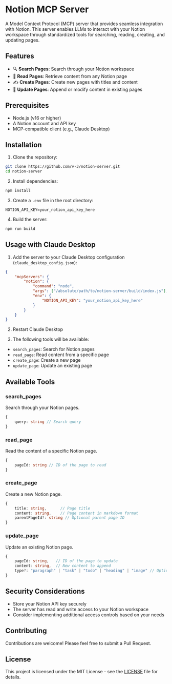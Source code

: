 # Notion MCP Server

A Model Context Protocol (MCP) server that provides seamless integration with Notion. This server enables LLMs to interact with your Notion workspace through standardized tools for searching, reading, creating, and updating pages.

## Features

- 🔍 **Search Pages**: Search through your Notion workspace
- 📖 **Read Pages**: Retrieve content from any Notion page
- ✍️ **Create Pages**: Create new pages with titles and content
- 🔄 **Update Pages**: Append or modify content in existing pages

## Prerequisites

- Node.js (v16 or higher)
- A Notion account and API key
- MCP-compatible client (e.g., Claude Desktop)

## Installation

1. Clone the repository:
```bash
git clone https://github.com/v-3/notion-server.git
cd notion-server
```

2. Install dependencies:
```bash
npm install
```

3. Create a `.env` file in the root directory:
```env
NOTION_API_KEY=your_notion_api_key_here
```

4. Build the server:
```bash
npm run build
```

## Usage with Claude Desktop

1. Add the server to your Claude Desktop configuration (`claude_desktop_config.json`):
```json
{
    "mcpServers": {
        "notion": {
            "command": "node",
            "args": ["/absolute/path/to/notion-server/build/index.js"],
            "env": {
                "NOTION_API_KEY": "your_notion_api_key_here"
            }
        }
    }
}
```

2. Restart Claude Desktop

3. The following tools will be available:
- `search_pages`: Search for Notion pages
- `read_page`: Read content from a specific page
- `create_page`: Create a new page
- `update_page`: Update an existing page

## Available Tools

### search_pages
Search through your Notion pages.
```typescript
{
    query: string // Search query
}
```

### read_page
Read the content of a specific Notion page.
```typescript
{
    pageId: string // ID of the page to read
}
```

### create_page
Create a new Notion page.
```typescript
{
    title: string,      // Page title
    content: string,    // Page content in markdown format
    parentPageId?: string // Optional parent page ID
}
```

### update_page
Update an existing Notion page.
```typescript
{
    pageId: string,   // ID of the page to update
    content: string,  // New content to append
    type?: "paragraph" | "task" | "todo" | "heading" | "image" // Optional content type
}
```

## Security Considerations

- Store your Notion API key securely
- The server has read and write access to your Notion workspace
- Consider implementing additional access controls based on your needs

## Contributing

Contributions are welcome! Please feel free to submit a Pull Request.

## License

This project is licensed under the MIT License - see the [LICENSE](LICENSE) file for details.
